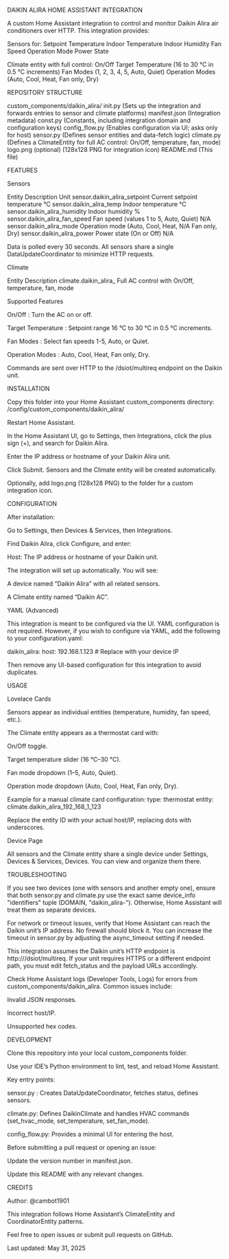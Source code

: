 DAIKIN ALIRA HOME ASSISTANT INTEGRATION

A custom Home Assistant integration to control and monitor Daikin Alira air conditioners over HTTP. This integration provides:

Sensors for:
Setpoint Temperature
Indoor Temperature
Indoor Humidity
Fan Speed
Operation Mode
Power State

Climate entity with full control:
On/Off
Target Temperature (16 to 30 °C in 0.5 °C increments)
Fan Modes (1, 2, 3, 4, 5, Auto, Quiet)
Operation Modes (Auto, Cool, Heat, Fan only, Dry)

REPOSITORY STRUCTURE

custom_components/daikin_alira/
init.py (Sets up the integration and forwards entries to sensor and climate platforms)
manifest.json (Integration metadata)
const.py (Constants, including integration domain and configuration keys)
config_flow.py (Enables configuration via UI; asks only for host)
sensor.py (Defines sensor entities and data-fetch logic)
climate.py (Defines a ClimateEntity for full AC control: On/Off, temperature, fan, mode)
logo.png (optional) (128x128 PNG for integration icon)
README.md (This file)

FEATURES

Sensors

Entity                         Description                             Unit
sensor.daikin_alira_setpoint   Current setpoint temperature            °C
sensor.daikin_alira_temp       Indoor temperature                      °C
sensor.daikin_alira_humidity   Indoor humidity                         %
sensor.daikin_alira_fan_speed  Fan speed (values 1 to 5, Auto, Quiet)  N/A
sensor.daikin_alira_mode       Operation mode (Auto, Cool, Heat,       N/A
                               Fan only, Dry)
sensor.daikin_alira_power      Power state (On or Off)                 N/A

Data is polled every 30 seconds. All sensors share a single DataUpdateCoordinator to minimize HTTP requests.

Climate

Entity Description
climate.daikin_alira_<host> Full AC control with On/Off, temperature, fan, mode

Supported Features

On/Off : Turn the AC on or off.

Target Temperature : Setpoint range 16 °C to 30 °C in 0.5 °C increments.

Fan Modes : Select fan speeds 1-5, Auto, or Quiet.

Operation Modes : Auto, Cool, Heat, Fan only, Dry.

Commands are sent over HTTP to the /dsiot/multireq endpoint on the Daikin unit.

INSTALLATION

Copy this folder into your Home Assistant custom_components directory:
/config/custom_components/daikin_alira/

Restart Home Assistant.

In the Home Assistant UI, go to Settings, then Integrations, click the plus sign (+), and search for Daikin Alira.

Enter the IP address or hostname of your Daikin Alira unit.

Click Submit. Sensors and the Climate entity will be created automatically.

Optionally, add logo.png (128x128 PNG) to the folder for a custom integration icon.

CONFIGURATION

After installation:

Go to Settings, then Devices & Services, then Integrations.

Find Daikin Alira, click Configure, and enter:

Host: The IP address or hostname of your Daikin unit.

The integration will set up automatically. You will see:

A device named “Daikin Alira” with all related sensors.

A Climate entity named “Daikin AC”.

YAML (Advanced)

This integration is meant to be configured via the UI. YAML configuration is not required. However, if you wish to configure via YAML, add the following to your configuration.yaml:

daikin_alira:
host: 192.168.1.123 # Replace with your device IP

Then remove any UI-based configuration for this integration to avoid duplicates.

USAGE

Lovelace Cards

Sensors appear as individual entities (temperature, humidity, fan speed, etc.).

The Climate entity appears as a thermostat card with:

On/Off toggle.

Target temperature slider (16 °C–30 °C).

Fan mode dropdown (1–5, Auto, Quiet).

Operation mode dropdown (Auto, Cool, Heat, Fan only, Dry).

Example for a manual climate card configuration:
type: thermostat
entity: climate.daikin_alira_192_168_1_123

Replace the entity ID with your actual host/IP, replacing dots with underscores.

Device Page

All sensors and the Climate entity share a single device under Settings, Devices & Services, Devices. You can view and organize them there.

TROUBLESHOOTING

If you see two devices (one with sensors and another empty one), ensure that both sensor.py and climate.py use the exact same device_info "identifiers" tuple (DOMAIN, "daikin_alira-<host>"). Otherwise, Home Assistant will treat them as separate devices.

For network or timeout issues, verify that Home Assistant can reach the Daikin unit’s IP address. No firewall should block it. You can increase the timeout in sensor.py by adjusting the async_timeout setting if needed.

This integration assumes the Daikin unit’s HTTP endpoint is http://<host>/dsiot/multireq. If your unit requires HTTPS or a different endpoint path, you must edit fetch_status and the payload URLs accordingly.

Check Home Assistant logs (Developer Tools, Logs) for errors from custom_components/daikin_alira. Common issues include:

Invalid JSON responses.

Incorrect host/IP.

Unsupported hex codes.

DEVELOPMENT

Clone this repository into your local custom_components folder.

Use your IDE’s Python environment to lint, test, and reload Home Assistant.

Key entry points:

sensor.py : Creates DataUpdateCoordinator, fetches status, defines sensors.

climate.py: Defines DaikinClimate and handles HVAC commands (set_hvac_mode, set_temperature, set_fan_mode).

config_flow.py: Provides a minimal UI for entering the host.

Before submitting a pull request or opening an issue:

Update the version number in manifest.json.

Update this README with any relevant changes.

CREDITS

Author: @cambot1901

This integration follows Home Assistant’s ClimateEntity and CoordinatorEntity patterns.

Feel free to open issues or submit pull requests on GitHub.

Last updated: May 31, 2025
